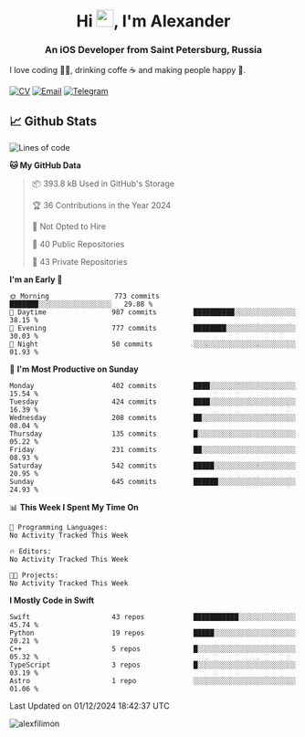 <h1 align="center">Hi <img src="https://raw.githubusercontent.com/MartinHeinz/MartinHeinz/master/wave.gif" width="30px">, I'm Alexander</h1>
<h3 align="center">An iOS Developer from Saint Petersburg, Russia</h3>

I love coding 👨‍💻, drinking coffe ☕️ and making people happy 🎊.

[![CV](https://img.shields.io/badge/CV-Александр%20Филимонов-14b420)](./resources/CV_Aleksandr_Filimonov_iOS_November_2023.pdf)
[![Email](https://img.shields.io/badge/Email-as.filimonov@mail.ru-f39f37)](mailto:as.filimonov@mail.ru)
[![Telegram](https://img.shields.io/badge/Telegram-alexfilimon-1686b1)](https://t.me/alexfilimon)

## 📈 Github Stats

<!--START_SECTION:waka-->
![Lines of code](https://img.shields.io/badge/From%20Hello%20World%20I%27ve%20Written-1.6%20million%20lines%20of%20code-blue)

**🐱 My GitHub Data** 

> 📦 393.8 kB Used in GitHub's Storage 
 > 
> 🏆 36 Contributions in the Year 2024
 > 
> 🚫 Not Opted to Hire
 > 
> 📜 40 Public Repositories 
 > 
> 🔑 43 Private Repositories 
 > 
**I'm an Early 🐤** 

```text
🌞 Morning                773 commits         ███████░░░░░░░░░░░░░░░░░░   29.88 % 
🌆 Daytime                987 commits         ██████████░░░░░░░░░░░░░░░   38.15 % 
🌃 Evening                777 commits         ████████░░░░░░░░░░░░░░░░░   30.03 % 
🌙 Night                  50 commits          ░░░░░░░░░░░░░░░░░░░░░░░░░   01.93 % 
```
📅 **I'm Most Productive on Sunday** 

```text
Monday                   402 commits         ████░░░░░░░░░░░░░░░░░░░░░   15.54 % 
Tuesday                  424 commits         ████░░░░░░░░░░░░░░░░░░░░░   16.39 % 
Wednesday                208 commits         ██░░░░░░░░░░░░░░░░░░░░░░░   08.04 % 
Thursday                 135 commits         █░░░░░░░░░░░░░░░░░░░░░░░░   05.22 % 
Friday                   231 commits         ██░░░░░░░░░░░░░░░░░░░░░░░   08.93 % 
Saturday                 542 commits         █████░░░░░░░░░░░░░░░░░░░░   20.95 % 
Sunday                   645 commits         ██████░░░░░░░░░░░░░░░░░░░   24.93 % 
```


📊 **This Week I Spent My Time On** 

```text
💬 Programming Languages: 
No Activity Tracked This Week

🔥 Editors: 
No Activity Tracked This Week

🐱‍💻 Projects: 
No Activity Tracked This Week
```

**I Mostly Code in Swift** 

```text
Swift                    43 repos            ███████████░░░░░░░░░░░░░░   45.74 % 
Python                   19 repos            █████░░░░░░░░░░░░░░░░░░░░   20.21 % 
C++                      5 repos             █░░░░░░░░░░░░░░░░░░░░░░░░   05.32 % 
TypeScript               3 repos             █░░░░░░░░░░░░░░░░░░░░░░░░   03.19 % 
Astro                    1 repo              ░░░░░░░░░░░░░░░░░░░░░░░░░   01.06 % 
```




 Last Updated on 01/12/2024 18:42:37 UTC
<!--END_SECTION:waka-->

<img align="center" src="https://github-readme-stats.vercel.app/api?username=alexfilimon&show_icons=true" alt="alexfilimon" />
